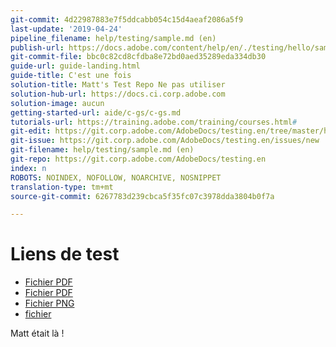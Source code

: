 ```yaml
---
git-commit: 4d22987883e7f5ddcabb054c15d4aeaf2086a5f9
last-update: '2019-04-24'
pipeline_filename: help/testing/sample.md (en)
publish-url: https://docs.adobe.com/content/help/en/./testing/hello/sample.html
git-commit-file: bbc0c82cd8cfdba8e72bd0aed35289eda334db30
guide-url: guide-landing.html
guide-title: C'est une fois
solution-title: Matt's Test Repo Ne pas utiliser
solution-hub-url: https://docs.ci.corp.adobe.com
solution-image: aucun
getting-started-url: aide/c-gs/c-gs.md
tutorials-url: https://training.adobe.com/training/courses.html#
git-edit: https://git.corp.adobe.com/AdobeDocs/testing.en/tree/master/help/testing/sample.md
git-issue: https://git.corp.adobe.com/AdobeDocs/testing.en/issues/new
git-filename: help/testing/sample.md (en)
git-repo: https://git.corp.adobe.com/AdobeDocs/testing.en
index: n
ROBOTS: NOINDEX, NOFOLLOW, NOARCHIVE, NOSNIPPET
translation-type: tm+mt
source-git-commit: 6267783d239cbca5f35fc07c3978dda3804b0f7a

---
```


# Liens de test

* [Fichier PDF](acro.pdf)
* [Fichier PDF](matt/Publish_Workflow.pdf)
* [Fichier PNG](image.png)
* [fichier](archive.zip)

Matt était là !

